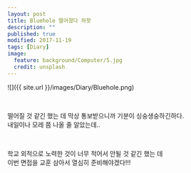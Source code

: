```yaml
---
layout: post
title: Bluehole 떨어졌다 하핫 
description: ""
published: true
modified: 2017-11-19
tags: [Diary]
image:
  feature: background/Computer/5.jpg
  credit: unsplash
---
```


![]({{ site.url }}/images/Diary/Bluehole.png)

<br/>

떨어질 것 같긴 했는 데 막상 통보받으니까 기분이 싱숭생숭하긴하다.  
내일이나 모레 쯤 나올 줄 알았는데..  

<br/>

학교 외적으로 노력한 것이 너무 적어서 안될 것 같긴 했는 데  
이번 면접을 교훈 삼아서 열심히 준비해야겠다!!!  

<br/>
